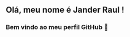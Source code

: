 ## Olá, meu nome é Jander Raul ! 
### Bem vindo ao meu perfil GitHub 👋

<!--
**JanderRaul/JanderRaul** is a ✨ _special_ ✨ repository because its `README.md` (this file) appears on your GitHub profile.

Here are some ideas to get you started:

- 🔭 I’m currently working on ...
### 🌱 I’m currently learning Flutter
- 👯 I’m looking to collaborate on ...
- 🤔 I’m looking for help with ...
- 💬 Ask me about ...
- 📫 How to reach me: ...
- 😄 Pronouns: ...
### ⚡ About me: I am a student at Fatec - Ribeirão Preto and I'm learning programming
-->

